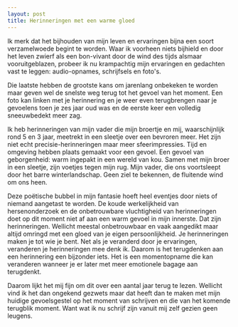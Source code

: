 ```yaml
---
layout: post
title: Herinneringen met een warme gloed
---
```


Ik merk dat het bijhouden van mijn leven en ervaringen bijna een soort verzamelwoede begint te worden. Waar ik voorheen niets bijhield en door het leven zwierf als een bon-vivant door de wind des tijds alsmaar vooruitgeblazen, probeer ik nu krampachtig mijn ervaringen en gedachten vast te leggen: audio-opnames, schrijfsels en foto's. 

Die laatste hebben de grootste kans om jarenlang onbekeken te worden maar geven wel de snelste weg terug tot het gevoel van het moment. Een foto kan linken met je herinnering en je weer even terugbrengen naar je gevoelens toen je zes jaar oud was en de eerste keer een volledig sneeuwbedekt meer zag. 

Ik heb herinneringen van mijn vader die mijn broertje en mij, waarschijnlijk rond 5 en 3 jaar, meetrekt in een sleetje over een bevroren meer. Het zijn niet echt precisie-herinneringen maar meer sfeerimpressies. Tijd en omgeving hebben plaats gemaakt voor een gevoel. Een gevoel van geborgenheid: warm ingepakt in een wereld van kou. Samen met mijn broer in een sleetje, zijn voetjes tegen mijn rug. Mijn vader, die ons voortsleept door het barre winterlandschap. Geen ziel te bekennen, de fluitende wind om ons heen. 

Deze poëtische bubbel in mijn fantasie hoeft heel eventjes door niets of niemand aangetast te worden. De koude werkelijkheid van hersenonderzoek en de onbetrouwbare vluchtigheid van herinneringen doet op dit moment niet af aan een warm gevoel in mijn innerste. Dat zijn herinneringen. Wellicht meestal onbetrouwbaar en vaak aangedikt maar altijd omringd met een gloed van je eigen persoonlijkheid. Je herinneringen maken je tot wie je bent. Net als je veranderd door je ervaringen, veranderen je herinneringen mee denk ik. Daarom is het terugdenken aan een herinnering een bijzonder iets. Het is een momentopname die kan veranderen wanneer je er later met meer emotionele bagage aan terugdenkt. 

Daarom lijkt het mij fijn om dit over een aantal jaar terug te lezen. Wellicht vind ik het dan ongekend gezwets maar dat heeft dan te maken met mijn huidige gevoelsgestel op het moment van schrijven en die van het komende terugblik moment. Want wat ik nu schrijf zijn vanuit mij zelf gezien geen leugens.